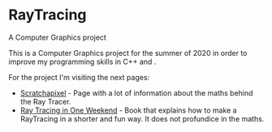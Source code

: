 # RayTracing
A Computer Graphics project
 
This is a Computer Graphics project for the summer of 2020 in order to improve my programming skills in C++ and .
 
For the project I'm visiting the next pages:

* [Scratchapixel](https://www.scratchapixel.com/) - Page with a lot of information about the maths behind the Ray Tracer.
* [Ray Tracing in One Weekend](https://raytracing.github.io/books/RayTracingInOneWeekend.html) - Book that explains how to make a RayTracing in a shorter and fun way. It does not profundice in the maths.
